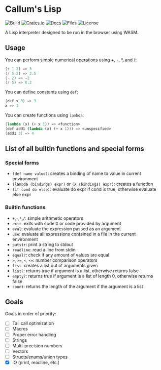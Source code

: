 # Callum's Lisp

![Build](https://img.shields.io/github/actions/workflow/status/Callum-Irving/callisp/rust.yml?style=flat-square)
[![Crates.io](https://img.shields.io/crates/v/callisp?style=flat-square)](https://crates.io/crates/callisp)
[![Docs](https://img.shields.io/docsrs/callisp?style=flat-square)](https://docs.rs/callisp/latest/callisp/)
![Files](https://img.shields.io/github/directory-file-count/Callum-Irving/callisp/src?style=flat-square)
![License](https://img.shields.io/crates/l/callisp?style=flat-square)

A Lisp interpreter designed to be run in the browser using WASM.

## Usage

You can perform simple numerical operations using +, -, *, and /:

```scheme
(+ 1 2) => 3
(/ 5 2) => 2.5
(- 2) => -2
(/ 5) => 0.2
```

You can define constants using `def`:

```scheme
(def x 3) => 3
x => 3
```

You can create functions using `lambda`:

```scheme
(lambda (x) (+ x 1)) => <function>
(def add1 (lambda (x) (+ x 1))) => <unspecified>
(add1 3) => 4
```

## List of all builtin functions and special forms

### Special forms

- `(def name value)`: creates a binding of name to value in current environment
- `(lambda (bindings) expr)` or `(λ (bindings) expr)`: creates a function
- `(if cond do else)`: evaluate do expr if cond is true, otherwise evaluate else expr

### Builtin functions

- `+`,`-`,`*`,`/`: simple arithmetic operators
- `exit`: exits with code 0 or code provided by argument
- `eval`: evaluate the expression passed as an argument
- `use`: evaluate all expressions contained in a file in the current environment
- `putstr`: print a string to stdout
- `readline`: read a line from stdin
- `equal?`: check if any amount of values are equal
- `>`, `>=`, `<`, `<=`: number comparison operators
- `list`: creates a list out of arguments given
- `list?`: returns true if argument is a list, otherwise returns false
- `empty?`: returns true if argument is a list of length 0, otherwise returns false
- `count`: returns the length of the argument if the argument is a list

## Goals

Goals in order of priority:

- [ ] Tail call optimization
- [ ] Macros
- [ ] Proper error handling
- [ ] Strings
- [ ] Multi-precision numbers
- [ ] Vectors
- [ ] Structs/enums/union types
- [x] IO (print, readline, etc.)
